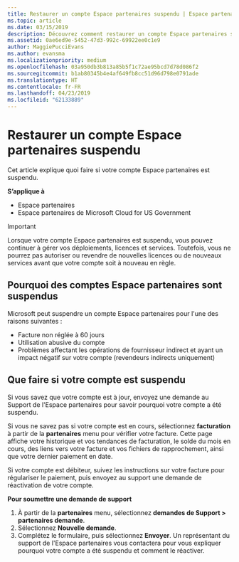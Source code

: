 ```yaml
---
title: Restaurer un compte Espace partenaires suspendu | Espace partenaires
ms.topic: article
ms.date: 03/15/2019
description: Découvrez comment restaurer un compte Espace partenaires suspendu, pourquoi un compte peut être suspendu et comment utiliser votre compte pendant la suspension.
ms.assetid: 0ae6ed9e-5452-47d3-992c-69922ee0c1e9
author: MaggiePucciEvans
ms.author: evansma
ms.localizationpriority: medium
ms.openlocfilehash: 03a950db3b813a85b5f1c72ae95bcd7d78d086f2
ms.sourcegitcommit: b1ab80345b4e4af649fb8cc51d96d798e0791ade
ms.translationtype: HT
ms.contentlocale: fr-FR
ms.lasthandoff: 04/23/2019
ms.locfileid: "62133889"
---
```

# <a name="restore-a-suspended-partner-center-account"></a>Restaurer un compte Espace partenaires suspendu

Cet article explique quoi faire si votre compte Espace partenaires est suspendu.

**S’applique à**

-  Espace partenaires
-  Espace partenaires de Microsoft Cloud for US Government


> [!IMPORTANT]  
> Lorsque votre compte Espace partenaires est suspendu, vous pouvez continuer à gérer vos déploiements, licences et services. Toutefois, vous ne pourrez pas autoriser ou revendre de nouvelles licences ou de nouveaux services avant que votre compte soit à nouveau en règle.

## <a name="why-partner-center-accounts-are-suspended"></a>Pourquoi des comptes Espace partenaires sont suspendus

Microsoft peut suspendre un compte Espace partenaires pour l'une des raisons suivantes :

- Facture non réglée à 60 jours 
- Utilisation abusive du compte
- Problèmes affectant les opérations de fournisseur indirect et ayant un impact négatif sur votre compte (revendeurs indirects uniquement)

## <a name="what-to-do-if-your-account-is-suspended"></a>Que faire si votre compte est suspendu

Si vous savez que votre compte est à jour, envoyez une demande au Support de l'Espace partenaires pour savoir pourquoi votre compte a été suspendu. 

Si vous ne savez pas si votre compte est en cours, sélectionnez **facturation** à partir de la **partenaires** menu pour vérifier votre facture. Cette page affiche votre historique et vos tendances de facturation, le solde du mois en cours, des liens vers votre facture et vos fichiers de rapprochement, ainsi que votre dernier paiement en date.

Si votre compte est débiteur, suivez les instructions sur votre facture pour régulariser le paiement, puis envoyez au support une demande de réactivation de votre compte. 

**Pour soumettre une demande de support**

1.  À partir de la **partenaires** menu, sélectionnez **demandes de Support > partenaires demande**.
2.  Sélectionnez **Nouvelle demande**. 
3.  Complétez le formulaire, puis sélectionnez **Envoyer**. Un représentant du support de l'Espace partenaires vous contactera pour vous expliquer pourquoi votre compte a été suspendu et comment le réactiver.



